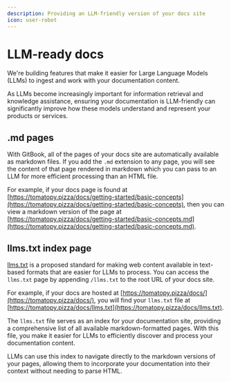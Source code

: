 ```yaml
---
description: Providing an LLM-friendly version of your docs site
icon: user-robot
---
```


# LLM-ready docs

We're building features that make it easier for Large Language Models (LLMs) to ingest and work with your documentation content.&#x20;

As LLMs become increasingly important for information retrieval and knowledge assistance, ensuring your documentation is LLM-friendly can significantly improve how these models understand and represent your products or services.

## .md pages

With GitBook, all of the pages of your docs site are automatically available as markdown files. If you add the `.md` extension to any page, you will see the content of that page rendered in markdown which you can pass to an LLM for more efficient processing than an HTML file.&#x20;

For example, if your docs page is found at [https://tomatopy.pizza/docs/getting-started/basic-concepts](https://tomatopy.pizza/docs/getting-started/basic-concepts), then you can view a markdown version of the page at [https://tomatopy.pizza/docs/getting-started/basic-concepts.md](https://tomatopy.pizza/docs/getting-started/basic-concepts.md).

## llms.txt index page

[llms.txt](https://llmstxt.org/) is a proposed standard for making web content available in text-based formats that are easier for LLMs to process. You can access the `llms.txt` page by appending `/llms.txt` to the root URL of your docs site.&#x20;

For example, if your docs are hosted at [https://tomatopy.pizza/docs/](https://tomatopy.pizza/docs/), you will find your `llms.txt` file at [https://tomatopy.pizza/docs/llms.txt](https://tomatopy.pizza/docs/llms.txt).

The `llms.txt` file serves as an index for your documentation site, providing a comprehensive list of all available markdown-formatted pages. With this file, you make it easier for LLMs to efficiently discover and process your documentation content.&#x20;

LLMs can use this index to navigate directly to the markdown versions of your pages, allowing them to incorporate your documentation into their context without needing to parse HTML.
